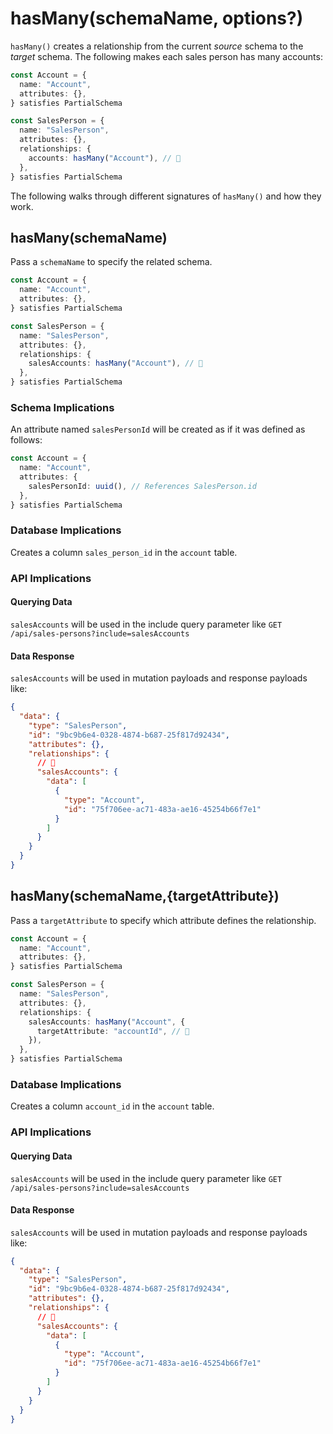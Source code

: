 # hasMany(schemaName, options?)

`hasMany()` creates a relationship from the current _source_ schema to the _target_ schema. The following makes each sales person has many accounts:

```ts
const Account = {
  name: "Account",
  attributes: {},
} satisfies PartialSchema

const SalesPerson = {
  name: "SalesPerson",
  attributes: {},
  relationships: {
    accounts: hasMany("Account"), // 👀
  },
} satisfies PartialSchema
```

The following walks through different signatures of `hasMany()` and how they work.

## hasMany(schemaName)

Pass a `schemaName` to specify the related schema.

```ts
const Account = {
  name: "Account",
  attributes: {},
} satisfies PartialSchema

const SalesPerson = {
  name: "SalesPerson",
  attributes: {},
  relationships: {
    salesAccounts: hasMany("Account"), // 👀
  },
} satisfies PartialSchema
```

### Schema Implications

An attribute named `salesPersonId` will be created as if it was defined as follows:

```ts
const Account = {
  name: "Account",
  attributes: {
    salesPersonId: uuid(), // References SalesPerson.id
  },
} satisfies PartialSchema
```

### Database Implications

Creates a column `sales_person_id` in the `account` table.

### API Implications

#### Querying Data

`salesAccounts` will be used in the include query parameter like `GET /api/sales-persons?include=salesAccounts`

#### Data Response

`salesAccounts` will be used in mutation payloads and response payloads like:

```json
{
  "data": {
    "type": "SalesPerson",
    "id": "9bc9b6e4-0328-4874-b687-25f817d92434",
    "attributes": {},
    "relationships": {
      // 👀
      "salesAccounts": {
        "data": [
          {
            "type": "Account",
            "id": "75f706ee-ac71-483a-ae16-45254b66f7e1"
          }
        ]
      }
    }
  }
}
```

## hasMany(schemaName,{targetAttribute})

Pass a `targetAttribute` to specify which attribute defines the relationship.

```ts
const Account = {
  name: "Account",
  attributes: {},
} satisfies PartialSchema

const SalesPerson = {
  name: "SalesPerson",
  attributes: {},
  relationships: {
    salesAccounts: hasMany("Account", {
      targetAttribute: "accountId", // 👀
    }),
  },
} satisfies PartialSchema
```

### Database Implications

Creates a column `account_id` in the `account` table.

### API Implications

#### Querying Data

`salesAccounts` will be used in the include query parameter like `GET /api/sales-persons?include=salesAccounts`

#### Data Response

`salesAccounts` will be used in mutation payloads and response payloads like:

```json
{
  "data": {
    "type": "SalesPerson",
    "id": "9bc9b6e4-0328-4874-b687-25f817d92434",
    "attributes": {},
    "relationships": {
      // 👀
      "salesAccounts": {
        "data": [
          {
            "type": "Account",
            "id": "75f706ee-ac71-483a-ae16-45254b66f7e1"
          }
        ]
      }
    }
  }
}
```
